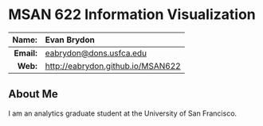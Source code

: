 
MSAN 622 Information Visualization
==================================

|  **Name:** | Evan Brydon           |
|-----------:|:-----------------------|
| **Email:** | <eabrydon@dons.usfca.edu> |
|   **Web:** | <http://eabrydon.github.io/MSAN622> |

## About Me ##

I am an analytics graduate student at the University of San Francisco.
